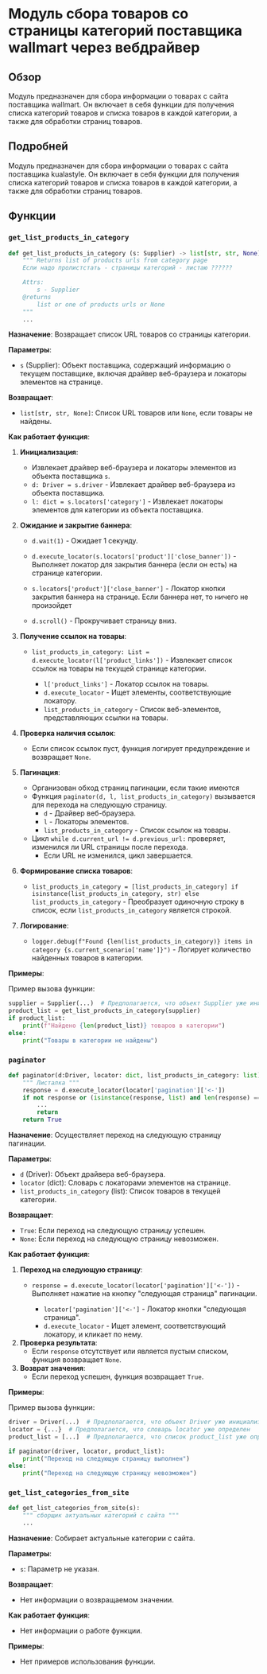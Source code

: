 # Модуль сбора товаров со страницы категорий поставщика wallmart через вебдрайвер

## Обзор

Модуль предназначен для сбора информации о товарах с сайта поставщика wallmart. Он включает в себя функции для получения списка категорий товаров и списка товаров в каждой категории, а также для обработки страниц товаров.

## Подробней

Модуль предназначен для сбора информации о товарах с сайта поставщика kualastyle. Он включает в себя функции для получения списка категорий товаров и списка товаров в каждой категории, а также для обработки страниц товаров.

## Функции

### `get_list_products_in_category`

```python
def get_list_products_in_category (s: Supplier) -> list[str, str, None]:
    """ Returns list of products urls from category page
    Если надо пролистстать - страницы категорий - листаю ??????

    Attrs:
        s - Supplier
    @returns
        list or one of products urls or None
    """
    ...
```

**Назначение**: Возвращает список URL товаров со страницы категории.

**Параметры**:
- `s` (Supplier): Объект поставщика, содержащий информацию о текущем поставщике, включая драйвер веб-браузера и локаторы элементов на странице.

**Возвращает**:
- `list[str, str, None]`: Список URL товаров или `None`, если товары не найдены.

**Как работает функция**:

1.  **Инициализация**:
    *   Извлекает драйвер веб-браузера и локаторы элементов из объекта поставщика `s`.
    *   `d: Driver = s.driver` - Извлекает драйвер веб-браузера из объекта поставщика.
    *   `l: dict = s.locators['category']` - Извлекает локаторы элементов для категории из объекта поставщика.
2.  **Ожидание и закрытие баннера**:
    *   `d.wait(1)` - Ожидает 1 секунду.
    *   `d.execute_locator(s.locators['product']['close_banner'])` - Выполняет локатор для закрытия баннера (если он есть) на странице категории.

    *   `s.locators['product']['close_banner']` -  Локатор кнопки закрытия баннера на странице. Если баннера нет, то ничего не произойдет
    *   `d.scroll()` - Прокручивает страницу вниз.

3.  **Получение ссылок на товары**:
    *   `list_products_in_category: List = d.execute_locator(l['product_links'])` - Извлекает список ссылок на товары на текущей странице категории.

        *   `l['product_links']` - Локатор ссылок на товары.
        *   `d.execute_locator` -  Ищет элементы, соответствующие локатору.
        *   `list_products_in_category` -  Cписок веб-элементов, представляющих ссылки на товары.
4.  **Проверка наличия ссылок**:
    *   Если список ссылок пуст, функция логирует предупреждение и возвращает `None`.
5.  **Пагинация**:

    *   Организован обход страниц пагинации, если такие имеются
    *   Функция `paginator(d, l, list_products_in_category)` вызывается для перехода на следующую страницу.
        *   `d` - Драйвер веб-браузера.
        *   `l` - Локаторы элементов.
        *   `list_products_in_category` - Список ссылок на товары.
    *   Цикл `while d.current_url != d.previous_url:` проверяет, изменился ли URL страницы после перехода.
        *   Если URL не изменился, цикл завершается.

6.  **Формирование списка товаров**:
    *   `list_products_in_category = [list_products_in_category] if isinstance(list_products_in_category, str) else list_products_in_category` - Преобразует одиночную строку в список, если `list_products_in_category` является строкой.
7.  **Логирование**:
    *   `logger.debug(f"Found {len(list_products_in_category)} items in category {s.current_scenario['name']}")` - Логирует количество найденных товаров в категории.

**Примеры**:

Пример вызова функции:

```python
supplier = Supplier(...)  # Предполагается, что объект Supplier уже инициализирован
product_list = get_list_products_in_category(supplier)
if product_list:
    print(f"Найдено {len(product_list)} товаров в категории")
else:
    print("Товары в категории не найдены")
```

### `paginator`

```python
def paginator(d:Driver, locator: dict, list_products_in_category: list):
    """ Листалка """
    response = d.execute_locator(locator['pagination']['<-'])
    if not response or (isinstance(response, list) and len(response) == 0):
        ...
        return
    return True
```

**Назначение**: Осуществляет переход на следующую страницу пагинации.

**Параметры**:
- `d` (Driver): Объект драйвера веб-браузера.
- `locator` (dict): Словарь с локаторами элементов на странице.
- `list_products_in_category` (list): Список товаров в текущей категории.

**Возвращает**:
- `True`: Если переход на следующую страницу успешен.
- `None`: Если переход на следующую страницу невозможен.

**Как работает функция**:

1.  **Переход на следующую страницу**:
    *   `response = d.execute_locator(locator['pagination']['<-'])` -  Выполняет нажатие на кнопку "следующая страница" пагинации.

        *   `locator['pagination']['<-']` -  Локатор кнопки "следующая страница".
        *   `d.execute_locator` -  Ищет элемент, соответствующий локатору, и кликает по нему.
2.  **Проверка результата**:
    *   Если `response` отсутствует или является пустым списком, функция возвращает `None`.
3.  **Возврат значения**:
    *   Если переход успешен, функция возвращает `True`.

**Примеры**:

Пример вызова функции:

```python
driver = Driver(...)  # Предполагается, что объект Driver уже инициализирован
locator = {...}  # Предполагается, что словарь locator уже определен
product_list = [...]  # Предполагается, что список product_list уже определен

if paginator(driver, locator, product_list):
    print("Переход на следующую страницу выполнен")
else:
    print("Переход на следующую страницу невозможен")
```

### `get_list_categories_from_site`

```python
def get_list_categories_from_site(s):
    """ сборщик актуальных категорий с сайта """
    ...
```

**Назначение**: Собирает актуальные категории с сайта.

**Параметры**:
- `s`: Параметр не указан.

**Возвращает**:
- Нет информации о возвращаемом значении.

**Как работает функция**:

- Нет информации о работе функции.

**Примеры**:

- Нет примеров использования функции.